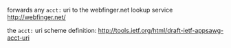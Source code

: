 forwards any `acct:` uri to the webfinger.net lookup service <http://webfinger.net/>

the `acct:` uri scheme definition: <http://tools.ietf.org/html/draft-ietf-appsawg-acct-uri>

